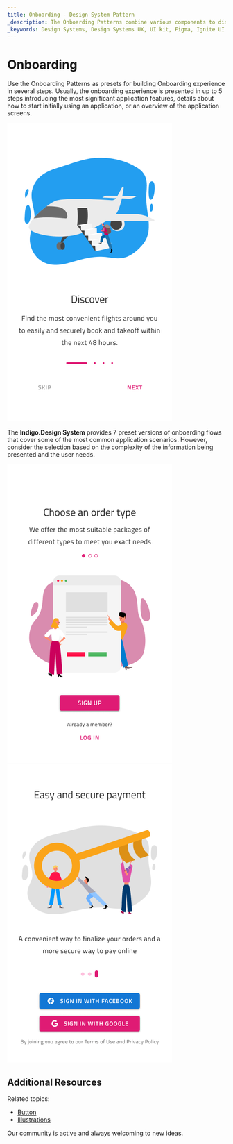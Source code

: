 ```yaml
---
title: Onboarding - Design System Pattern
_description: The Onboarding Patterns combine various components to display single Onboarding screens.
_keywords: Design Systems, Design Systems UX, UI kit, Figma, Ignite UI for Angular, Figma to Angular, Angular, Angular Design System, Export code from Figma, Design Kits for Angular, Figma HTML, Figma to HTML, Figma UI kits
---
```


# Onboarding

Use the Onboarding Patterns as presets for building Onboarding experience in several steps. Usually, the onboarding experience is presented in up to 5 steps introducing the most significant application features, details about how to start initially using an application, or an overview of the application screens.

<img class="responsive-img" src="../images/onboarding.png" srcset="../images/onboarding@2x.png 2x" />

The **Indigo.Design System** provides 7 preset versions of onboarding flows that cover some of the most common application scenarios. However, consider the selection based on the complexity of the information being presented and the user needs.

<img class="responsive-img" src="../images/onboarding2.png" srcset="../images/onboarding2@2x.png 2x" />
<img class="responsive-img" src="../images/onboarding3.png" srcset="../images/onboarding3@2x.png 2x" />

## Additional Resources

Related topics:

- [Button](../components/button.md)
- [Illustrations](../style/illustrations.md)

Our community is active and always welcoming to new ideas.
